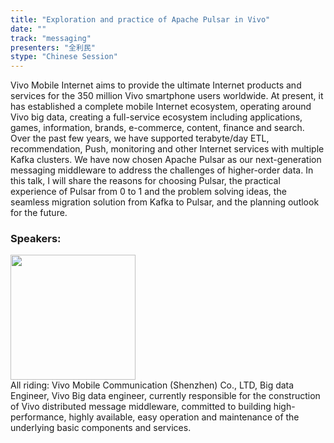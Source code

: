 ```yaml
---
title: "Exploration and practice of Apache Pulsar in Vivo"
date: "" 
track: "messaging"
presenters: "全利民"
stype: "Chinese Session"
---
```

Vivo Mobile Internet aims to provide the ultimate Internet products and services for the 350 million Vivo smartphone users worldwide. At present, it has established a complete mobile Internet ecosystem, operating around Vivo big data, creating a full-service ecosystem including applications, games, information, brands, e-commerce, content, finance and search.
Over the past few years, we have supported terabyte/day ETL, recommendation, Push, monitoring and other Internet services with multiple Kafka clusters. We have now chosen Apache Pulsar as our next-generation messaging middleware to address the challenges of higher-order data.
In this talk, I will share the reasons for choosing Pulsar, the practical experience of Pulsar from 0 to 1 and the problem solving ideas, the seamless migration solution from Kafka to Pulsar, and the planning outlook for the future.
 ### Speakers: 
 <img src="images/speaker/1209.png" width="200" /><br>All riding: Vivo Mobile Communication (Shenzhen) Co., LTD, Big data Engineer, Vivo Big data engineer, currently responsible for the construction of Vivo distributed message middleware, committed to building high-performance, highly available, easy operation and maintenance of the underlying basic components and services.
 